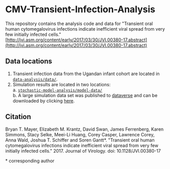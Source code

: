 # CMV-Transient-Infection-Analysis

This repository contains the analysis code and data for "Transient oral human cytomegalovirus infections indicate inefficient viral spread from very few initially infected cells."  [http://jvi.asm.org/content/early/2017/03/30/JVI.00380-17.abstract](http://jvi.asm.org/content/early/2017/03/30/JVI.00380-17.abstract)    

## Data locations

1. Transient infection data from the Ugandan infant cohort are located in [`data-analysis/data/`](https://github.com/bryanmayer/CMV-Transient-Infections/tree/master/data-analysis/data).    
2. Simulation results are located in two locations:    
  a. [`stochastic-model-analysis/model-data/`](https://github.com/bryanmayer/CMV-Transient-Infections/tree/master/stochastic-model-analysis/model-data)    
  b. A large simulation data set was published to [dataverse](https://dataverse.harvard.edu/dataset.xhtml?persistentId=doi:10.7910/DVN/XFXIFO) and can be downloaded by clicking [here](https://dataverse.harvard.edu/api/access/datafile/3008959).


## Citation

Bryan T. Mayer, Elizabeth M. Krantz, David Swan, James Ferrenberg, Karen Simmons, Stacy Selke, Meei-Li Huang, Corey Casper, Lawrence Corey, Anna Wald, Joshua T. Schiffer and Soren Gantt\*. "Transient oral human cytomegalovirus infections indicate inefficient viral spread from very few initially infected cells." 2017. Journal of Virology. doi: 10.1128/JVI.00380-17

\* corresponding author
